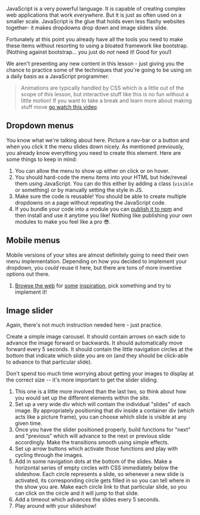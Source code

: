 JavaScript is a very powerful language.  It is capable of creating complex web applications that work _everywhere_. But it is just as often used on a smaller scale.  JavaScript is the glue that holds even less flashy websites together- it makes dropdowns drop down and image sliders slide.  

Fortunately at this point you already have all the tools you need to make these items without resorting to using a bloated framework like bootstrap. (Nothing against bootstrap... you just do _not_ need it!  Good for you!)

We aren't presenting any new content in this lesson - just giving you the chance to practice some of the techniques that you're going to be using on a daily basis as a JavaScript programmer.

> Animations are typically handled by CSS which is a little out of the scope of this lesson, but interactive stuff like this is no fun without a little motion!  If you want to take a break and learn more about making stuff move [go watch this video](https://www.youtube.com/watch?v=8kK-cA99SA0).

## Dropdown menus

You know what we're talking about here.  Picture a nav-bar or a button and when you click it the menu slides down nicely.  As mentioned previously, you already know everything you need to create this element.  Here are some things to keep in mind:

1. You can allow the menu to show up either on click or on hover.
2. You should hard-code the menu items into your HTML but hide/reveal them using JavaScript.  You can do this either by adding a class (`visible` or something) or by manually setting the style in JS.
3. Make sure the code is reusable!  You should be able to create multiple dropdowns on a page without repeating the JavaScript code.
4. If you bundle your code into a module you can [publish it to npm](https://docs.npmjs.com/getting-started/publishing-npm-packages) and then install and use it anytime you like!  Nothing like publishing your own modules to make you feel like a pro 😎.

## Mobile menus

Mobile versions of your sites are almost definitely going to need their own menu implementation.  Depending on how you decided to implement your dropdown, you _could_ reuse it here, but there are tons of more inventive options out there.

1. [Browse the web](https://dribbble.com/search?q=mobile+menu) for [some](http://trydevkit.com/blog-post/steal-these-responsive-navigation-menu-ideas/bc8bec8d-ef4e-60bc-456c-525ed6f88db8) [inspiration](https://medium.com/@kollinz/hamburger-menu-alternatives-for-mobile-navigation-a3a3beb555b8), pick something and try to implement it!

## Image slider

Again, there's not much instruction needed here - just practice.  

Create a simple image carousel.  It should contain arrows on each side to advance the image forward or backwards.  It should automatically move forward every 5 seconds.  It should contain the little navigation circles at the bottom that indicate which slide you are on (and they should be click-able to advance to that particular slide).

Don't spend too much time worrying about getting your images to display at the correct size -- it's more important to get the slider sliding.

1. This one is a little more involved than the last two, so think about how you would set up the different elements within the site.  
2. Set up a very wide div which will contain the individual "slides" of each image.  By appropriately positioning that div inside a container div (which acts like a picture frame), you can choose which slide is visible at any given time.
3. Once you have the slider positioned properly, build functions for "next" and "previous" which will advance to the next or previous slide accordingly.  Make the transitions smooth using simple effects.
4. Set up arrow buttons which activate those functions and play with cycling through the images.
5. Add in some navigation dots at the bottom of the slides.  Make a horizontal series of empty circles with CSS immediately below the slideshow.  Each circle represents a slide, so whenever a new slide is activated, its corresponding circle gets filled in so you can tell where in the show you are.  Make each circle link to that particular slide, so you can click on the circle and it will jump to that slide.
6. Add a timeout which advances the slides every 5 seconds.
7. Play around with your slideshow!